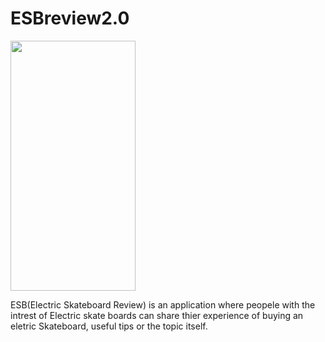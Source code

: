 # ESBreview2.0


<img src="https://camo.githubusercontent.com/...](https://your-image-url.type](https://your-image-url.type](https://user-images.githubusercontent.com/46387248/188549672-91f3731a-0bed-4c0d-9e41-b2ff13fe7c05.png" data-canonical-src="https://gyazo.com/eb5c5741b6a9a16c692170a41a49c858.png" width="200" height="400" />

ESB(Electric Skateboard Review) is an application where peopele with the intrest of Electric skate boards can share thier experience of buying an eletric Skateboard, useful tips or the topic itself.

